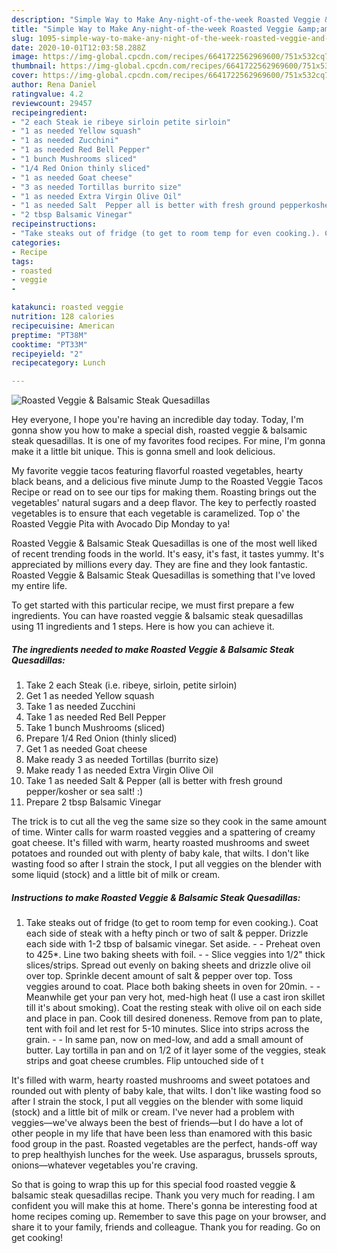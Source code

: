 ```yaml
---
description: "Simple Way to Make Any-night-of-the-week Roasted Veggie &amp;amp; Balsamic Steak Quesadillas"
title: "Simple Way to Make Any-night-of-the-week Roasted Veggie &amp;amp; Balsamic Steak Quesadillas"
slug: 1095-simple-way-to-make-any-night-of-the-week-roasted-veggie-and-amp-balsamic-steak-quesadillas
date: 2020-10-01T12:03:58.288Z
image: https://img-global.cpcdn.com/recipes/6641722562969600/751x532cq70/roasted-veggie-balsamic-steak-quesadillas-recipe-main-photo.jpg
thumbnail: https://img-global.cpcdn.com/recipes/6641722562969600/751x532cq70/roasted-veggie-balsamic-steak-quesadillas-recipe-main-photo.jpg
cover: https://img-global.cpcdn.com/recipes/6641722562969600/751x532cq70/roasted-veggie-balsamic-steak-quesadillas-recipe-main-photo.jpg
author: Rena Daniel
ratingvalue: 4.2
reviewcount: 29457
recipeingredient:
- "2 each Steak ie ribeye sirloin petite sirloin"
- "1 as needed Yellow squash"
- "1 as needed Zucchini"
- "1 as needed Red Bell Pepper"
- "1 bunch Mushrooms sliced"
- "1/4 Red Onion thinly sliced"
- "1 as needed Goat cheese"
- "3 as needed Tortillas burrito size"
- "1 as needed Extra Virgin Olive Oil"
- "1 as needed Salt  Pepper all is better with fresh ground pepperkosher or sea salt "
- "2 tbsp Balsamic Vinegar"
recipeinstructions:
- "Take steaks out of fridge (to get to room temp for even cooking.). Coat each side of steak with a hefty pinch or two of salt &amp; pepper.  Drizzle each side with 1-2 tbsp of balsamic vinegar.  Set aside.  Preheat oven to 425*.  Line two baking sheets with foil.  Slice veggies into 1/2&#34; thick slices/strips.  Spread out evenly on baking sheets and drizzle olive oil over top.  Sprinkle decent amount of salt &amp; pepper over top. Toss veggies around to coat.  Place both baking sheets in oven for 20min.  Meanwhile get your pan very hot, med-high heat (I use a cast iron skillet till it&#39;s about smoking).  Coat the resting steak with olive oil on each side and place in pan.  Cook till desired doneness.  Remove from pan to plate, tent with foil and let rest for 5-10 minutes.  Slice into strips across the grain.  In same pan, now on med-low, and add a small amount of butter.  Lay tortilla in pan and on 1/2 of it layer some of the veggies, steak strips and goat cheese crumbles. Flip untouched side of t"
categories:
- Recipe
tags:
- roasted
- veggie
- 

katakunci: roasted veggie  
nutrition: 128 calories
recipecuisine: American
preptime: "PT38M"
cooktime: "PT33M"
recipeyield: "2"
recipecategory: Lunch

---
```



![Roasted Veggie &amp; Balsamic Steak Quesadillas](https://img-global.cpcdn.com/recipes/6641722562969600/751x532cq70/roasted-veggie-balsamic-steak-quesadillas-recipe-main-photo.jpg)

Hey everyone, I hope you're having an incredible day today. Today, I'm gonna show you how to make a special dish, roasted veggie &amp; balsamic steak quesadillas. It is one of my favorites food recipes. For mine, I'm gonna make it a little bit unique. This is gonna smell and look delicious.

My favorite veggie tacos featuring flavorful roasted vegetables, hearty black beans, and a delicious five minute Jump to the Roasted Veggie Tacos Recipe or read on to see our tips for making them. Roasting brings out the vegetables&#39; natural sugars and a deep flavor. The key to perfectly roasted vegetables is to ensure that each vegetable is caramelized. Top o&#39; the Roasted Veggie Pita with Avocado Dip Monday to ya!

Roasted Veggie &amp; Balsamic Steak Quesadillas is one of the most well liked of recent trending foods in the world. It's easy, it's fast, it tastes yummy. It's appreciated by millions every day. They are fine and they look fantastic. Roasted Veggie &amp; Balsamic Steak Quesadillas is something that I've loved my entire life.


To get started with this particular recipe, we must first prepare a few ingredients. You can have roasted veggie &amp; balsamic steak quesadillas using 11 ingredients and 1 steps. Here is how you can achieve it.

<!--inarticleads1-->

##### The ingredients needed to make Roasted Veggie &amp; Balsamic Steak Quesadillas:

1. Take 2 each Steak (i.e. ribeye, sirloin, petite sirloin)
1. Get 1 as needed Yellow squash
1. Take 1 as needed Zucchini
1. Take 1 as needed Red Bell Pepper
1. Take 1 bunch Mushrooms (sliced)
1. Prepare 1/4 Red Onion (thinly sliced)
1. Get 1 as needed Goat cheese
1. Make ready 3 as needed Tortillas (burrito size)
1. Make ready 1 as needed Extra Virgin Olive Oil
1. Take 1 as needed Salt &amp; Pepper (all is better with fresh ground pepper/kosher or sea salt! :)
1. Prepare 2 tbsp Balsamic Vinegar


The trick is to cut all the veg the same size so they cook in the same amount of time. Winter calls for warm roasted veggies and a spattering of creamy goat cheese. It&#39;s filled with warm, hearty roasted mushrooms and sweet potatoes and rounded out with plenty of baby kale, that wilts. I don&#39;t like wasting food so after I strain the stock, I put all veggies on the blender with some liquid (stock) and a little bit of milk or cream. 

<!--inarticleads2-->

##### Instructions to make Roasted Veggie &amp; Balsamic Steak Quesadillas:

1. Take steaks out of fridge (to get to room temp for even cooking.). Coat each side of steak with a hefty pinch or two of salt &amp; pepper.  Drizzle each side with 1-2 tbsp of balsamic vinegar.  Set aside. -  - Preheat oven to 425*.  Line two baking sheets with foil. -  - Slice veggies into 1/2&#34; thick slices/strips.  Spread out evenly on baking sheets and drizzle olive oil over top.  Sprinkle decent amount of salt &amp; pepper over top. Toss veggies around to coat.  Place both baking sheets in oven for 20min. -  - Meanwhile get your pan very hot, med-high heat (I use a cast iron skillet till it&#39;s about smoking).  Coat the resting steak with olive oil on each side and place in pan.  Cook till desired doneness.  Remove from pan to plate, tent with foil and let rest for 5-10 minutes.  Slice into strips across the grain. -  - In same pan, now on med-low, and add a small amount of butter.  Lay tortilla in pan and on 1/2 of it layer some of the veggies, steak strips and goat cheese crumbles. Flip untouched side of t


It&#39;s filled with warm, hearty roasted mushrooms and sweet potatoes and rounded out with plenty of baby kale, that wilts. I don&#39;t like wasting food so after I strain the stock, I put all veggies on the blender with some liquid (stock) and a little bit of milk or cream. I&#39;ve never had a problem with veggies—we&#39;ve always been the best of friends—but I do have a lot of other people in my life that have been less than enamored with this basic food group in the past. Roasted vegetables are the perfect, hands-off way to prep healthyish lunches for the week. Use asparagus, brussels sprouts, onions—whatever vegetables you&#39;re craving. 

So that is going to wrap this up for this special food roasted veggie &amp; balsamic steak quesadillas recipe. Thank you very much for reading. I am confident you will make this at home. There's gonna be interesting food at home recipes coming up. Remember to save this page on your browser, and share it to your family, friends and colleague. Thank you for reading. Go on get cooking!
